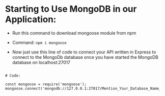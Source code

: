 # Starting to Use MongoDB in our Application: 

- Run this command to download mongoose module from npm 

* Command: `npm i mongoose` 

- Now just use this line of code to connect your API written in Express to connect to the MongoDb database once you have started the MongoDB database on localhost:27017 


``` 

# Code: 

const mongoose = require('mongoose'); 
mongoose.connect('mongodb://127.0.0.1:27017/Mention_Your_Database_Name_Here'); 


```